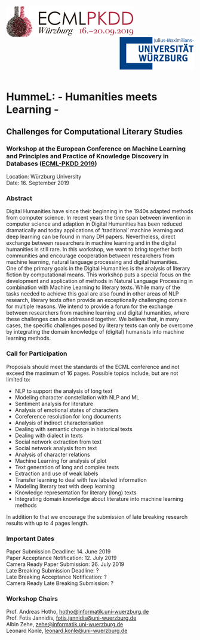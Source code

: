 <div class="row"><div class="column"><img src="breit_datum.png" alt="ECMLPKDD_Logo" class="inline" width="340" align="left"/></div>
<div class="column"><img src="2000px-Universität_Würzburg_Logo.svg.png" alt="uniwue_logo" class="inline" width="200" align="right"/></div></div>
<br/>

# HummeL: - **Hum**anities **me**ets **L**earning - 
## Challenges for Computational Literary Studies
### Workshop at the European Conference on Machine Learning and Principles and Practice of Knowledge Discovery in Databases ([ECML-PKDD 2019](http://ecmlpkdd2019.org/))

Location: Würzburg University <br/>
Date: 16. September 2019 <br/>

### Abstract
Digital Humanities have since their beginning in the 1940s adapted methods from computer science. In recent years the time span between invention in computer science and adaption in Digital Humanities has been reduced dramatically and today applications of ‘traditional’ machine learning and deep learning can be found in many DH papers. Nevertheless, direct exchange between researchers in machine learning and in the digital humanities is still rare. In this workshop, we want to bring together both communities and encourage cooperation between researchers from machine learning, natural language processing and digital humanities. <br/>
One of the primary goals in the Digital Humanities is the analysis of literary fiction by computational means. This workshop puts a special focus on the development and application of methods in Natural Language Processing in combination with Machine Learning to literary texts. While many of the tasks needed to achieve this goal are also found in other areas of NLP research, literary texts often provide an exceptionally challenging domain for multiple reasons. We intend to provide a forum for the exchange between researchers from machine learning and digital humanities, where these challenges can be addressed together. We believe that, in many cases, the specific challenges posed by literary texts can only be overcome by integrating the domain knowledge of (digital) humanists into machine learning methods.
### Call for Participation
Proposals should meet the standards of the ECML conference and not exceed the maximum of 16 pages. Possible topics include, but are not limited to:
- NLP to support the analysis of long text
- Modeling character constellation with NLP and ML
- Sentiment analysis for literature
- Analysis of emotional states of characters
- Coreference resolution for long documents
- Analysis of indirect characterisation
- Dealing with semantic change in historical texts
- Dealing with dialect in texts
- Social network extraction from text
- Social network analysis from text
- Analysis of character relations
- Machine Learning for analysis of plot
- Text generation of long and complex texts
- Extraction and use of weak labels
- Transfer learning to deal with few labeled information
- Modeling literary text with deep learning
- Knowledge representation for literary (long) texts
- Integrating domain knowledge about literature into machine learning methods <br/>

In addition to that we encourage the submission of late breaking research results with up to 4 pages length.
### Important Dates
Paper Submission Deadline: 14. June 2019 <br/>
Paper Acceptance Notification: 12. July 2019 <br/>
Camera Ready Paper Submission: 26. July 2019 <br/>
Late Breaking Submission Deadline: ?  <br/>
Late Breaking Acceptance Notification: ?  <br/>
Camera Ready Late Breaking Submission: ? <br/>
### Workshop Chairs
Prof. Andreas Hotho, <hotho@informatik.uni-wuerzburg.de> <br/>
Prof. Fotis Jannidis, <fotis.jannidis@uni-wuerzburg.de> <br/>
Albin Zehe, <zehe@informatik.uni-wuerzburg.de> <br/>
Leonard Konle, <leonard.konle@uni-wuerzburg.de> <br/>




